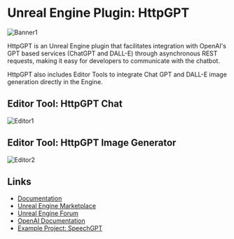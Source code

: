 # Unreal Engine Plugin: HttpGPT

![Banner1](https://user-images.githubusercontent.com/77353979/226219720-150abd31-487c-474f-ab14-576ff2efbdde.png)

HttpGPT is an Unreal Engine plugin that facilitates integration with OpenAI's GPT based services (ChatGPT and DALL-E) through asynchronous REST requests, making it easy for developers to communicate with the chatbot. 

HttpGPT also includes Editor Tools to integrate Chat GPT and DALL-E image generation directly in the Engine.

## Editor Tool: HttpGPT Chat
![Editor1](https://user-images.githubusercontent.com/77353979/229308552-941f4def-fe92-48bd-8931-b8198c341749.png)

## Editor Tool: HttpGPT Image Generator
![Editor2](https://user-images.githubusercontent.com/77353979/229308557-8ff8008f-9b96-4ff6-a0f2-3b26fd104632.png)

## Links
* [Documentation](https://github.com/lucoiso/UEHttpGPT/wiki)
* [Unreal Engine Marketplace](https://www.unrealengine.com/marketplace/en-US/product/433c180835184aeca0172680a69497ee)
* [Unreal Engine Forum](https://forums.unrealengine.com/t/free-httpgpt-gpt-integration-chatgpt-and-dall-e/765168?u=lucoiso)
* [OpenAI Documentation](https://platform.openai.com/docs/introduction)
* [Example Project: SpeechGPT](https://github.com/lucoiso/UESpeechGPT)
